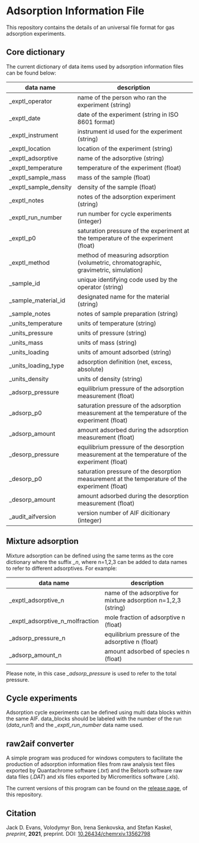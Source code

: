 # Adsorption Information File
This repository contains the details of an universal file format for gas adsorption experiments.

## Core dictionary
The current dictionary of data items used by adsorption information files can be found below:

| data name | description |
| --- | --- |
| _exptl_operator | name of the person who ran the experiment (string) |
| _exptl_date | date of the experiment (string in ISO 8601 format)|
| _exptl_instrument | instrument id used for the experiment (string)    | 
| _exptl_location | location of the experiment (string)    | 
| _exptl_adsorptive |  name of the adsorptive (string)    | 
| _exptl_temperature | temperature of the experiment (float)    | 
| _exptl_sample_mass | mass of the sample (float)   | 
| _exptl_sample_density | density of the sample (float)   | 
| _exptl_notes | notes of the adsorption experiment (string)   | 
| _exptl_run_number | run number for cycle experiments (integer)   | 
| _exptl_p0 | saturation pressure of the experiment at the temperature of the experiment (float) |
| _exptl_method | method of measuring adsorption (volumetric, chromatographic, gravimetric, simulation) |
| _sample_id | unique identifying code used by the operator (string)  | 
| _sample_material_id | designated name for the material (string)   | 
| _sample_notes | notes of sample preparation (string)   | 
| _units_temperature | units of temperature (string)  | 
| _units_pressure | units of pressure (string)   | 
| _units_mass | units of mass (string)  | 
| _units_loading | units of amount adsorbed (string)   |
| _units_loading_type | adsorption definition (net, excess, absolute)   | 
| _units_density | units of density (string)   |  
| _adsorp_pressure | equilibrium pressure of the adsorption measurement (float)  | 
| _adsorp_p0 |  saturation pressure of the adsorption measurement at the temperature of the experiment (float)   | 
| _adsorp_amount  | amount adsorbed during the adsorption measurement (float)   | 
| _desorp_pressure | equilibrium  pressure of the desorption measurement at the temperature of the experiment (float)   | 
| _desorp_p0 | saturation pressure of the desorption measurement at the temperature of the experiment (float)   | 
| _desorp_amount |  amount adsorbed during the desorption measurement (float)   |
| _audit_aifversion | version number of AIF dicitionary (integer) |

## Mixture adsorption
Mixture adsorption can be defined using the same terms as the core dictionary where the suffix *_n*, where n=1,2,3 can be added to data names to refer to different adsorptives. For example:

| data name | description |
| --- | --- |
| _exptl_adsorptive_n |  name of the adsorptive for mixture adsorption n=1,2,3 (string) |
| _exptl_adsorptive_n_molfraction | mole fraction of adsorptive n (float) | 
| _adsorp_pressure_n | equilibrium pressure of the adsorptive n  (float)  | 
| _adsorp_amount_n  | amount adsorbed of species n  (float)   | 

Please note, in this case *_adsorp_pressure* is used to refer to the total pressure.

## Cycle experiments
Adsorption cycle experiments can be defined using multi data blocks within the same AIF. data_blocks should be labeled with the number of the run (*data_run1*) and the *_exptl_run_number* data name used.


## raw2aif converter
A simple program was produced for windows computers to facilitate the production of adsorption information files from raw analysis text files exported by Quantachrome software (*.txt*) and the Belsorb software raw data files (*.DAT*) and xls files exported by Micromeritics software (*.xls*).

The current versions of this program can be found on the [release page](https://github.com/jackevansadl/adsorptioninformationformat/releases),
of this repository.

## Citation
Jack D. Evans, Volodymyr Bon, Irena Senkovska, and Stefan Kaskel, *preprint*, **2021**, preprint.
  DOI: [10.26434/chemrxiv.13562798](https://dx.doi.org/10.26434/chemrxiv.13562798)
  
